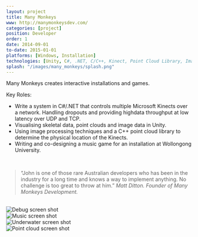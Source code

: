 ```yaml
---
layout: project
title: Many Monkeys
www: http://manymonkeysdev.com/
categories: [project]
position: Developer
order: 1
date: 2014-09-01
to-date: 2015-01-01
platforms: [Windows, Installation]
technologies: [Unity, C#, .NET, C/C++, Kinect, Point Cloud Library, Image Processing]
splash: "/images/many_monkeys/splash.png"
---
```


Many Monkeys creates interactive installations and games.

Key Roles:

* Write a system in C#/.NET that controls multiple Microsoft Kinects over a network. Handling dropouts and providing high­data throughput at low latency over UDP and TCP.
* Visualising skeletal data, point clouds and image data in Unity.
* Using image processing techniques and a C++ point cloud library to determine the physical location
of the Kinects.
* Writing and co­-designing a music game for an installation at Wollongong University.

<br/>

> “John is one of those rare Australian developers who has been in the industry for a long time and knows a way to implement anything. No challenge is too great to throw at him.”
> <cite>Matt Ditton. Founder of Many Monkeys Development.</cite>

<br/>

<div class="text-center screen-shot">
    <div class="row neg-margin">
        <div class="col-md-6">
            <img src="{{site.assetsurl}}/images/many_monkeys/music1.gif" alt="Debug screen shot"/>
        </div>
        <div class="col-md-6">
            <img src="{{site.assetsurl}}/images/many_monkeys/movie2.gif" alt="Music screen shot"/>
        </div>
        <div class="col-md-6">
            <img src="{{site.assetsurl}}/images/many_monkeys/underwater.jpg" alt="Underwater screen shot"/>
        </div>
        <div class="col-md-6">
            <img src="{{site.assetsurl}}/images/many_monkeys/point_cloud.png" alt="Point cloud screen shot"/>
        </div>
    </div>
</div>

